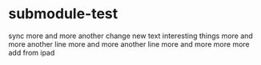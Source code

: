 # submodule-test

sync
more and more
another change
new text
interesting things
more and more
another line
more and more
another line
more and more
more 
more 
add from ipad
